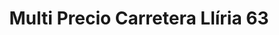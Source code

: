 ---
title: "Multi Precio Carretera Llíria 63"
url: /burjassot/multi-precio-carretera-lliria-63/
shop: tienda de variedades
---